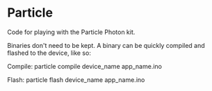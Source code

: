# Particle
Code for playing with the Particle Photon kit.

Binaries don't need to be kept. A binary can be quickly compiled and flashed to the device, like so:

Compile: particle compile device_name app_name.ino

Flash: particle flash device_name app_name.ino